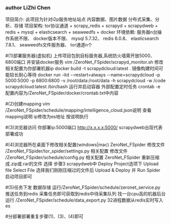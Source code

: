 ### author LiZhi Chen

项目简介: 此项目为针对i2p服务地址站点 内容数据、图片数据 分布式采集、分析、存储
项目架构: tor协议通道 + scrapy_redis + scrapyd + scrapydweb + redis + mysql +  elasticsearch + seaweedfs + docker
环境依赖: 服务器n台操作系统不限、 docker版本不限、 mysql 5.7.32、 redis 6.0.8、 elasticsearch 7.8.1、 seaweedfs文件服务器、 tor通道n个

#(1)部署服务器(虚拟机)
上传项目包到目标服务器,系统防火墙需开放5000、6800端口 并安装docker服务
vim  /ZeroNet_FSpider/scrapyd_monitor.sh     修改相关配置为你部署机器ip
docker build -t scrapydcloud:latest .           镜像构建时间可能较长耐心等待
docker run -itd --restart=always --name=scrapydcloud -p 5000:5000 -p 6800:6800  -v /root/data:/root/data -h scrapydcloud -w /code scrapydcloud:latest /bin/bash  运行并启动容器
外部配置定时任务 crontab -e  配置内容为/ZeroNet_FSpider/docker/crontab.txt中内容

#(2)创建mapping
vim /ZeroNet_FSpider/schedule/mapping/intelligence_cloud.json说明  查看mapping说明 ip修改为es地址 按说明执行

#(3)浏览器访问
你部署ip:5000端口  http://x.x.x.x:5000/       scrapydweb出现代表部署成功

#(4)浏览器所在桌面下修改相关配置(windows|mac) ZeroNet_FSpider
修改文件  /ZeroNet_FSpider/tor_spider/settings.py   相关配置
修改文件  /ZeroNet_FSpider/schedule/config.py       相关配置
ZeroNet_FSpider 重新压缩成.zip或.rar的文件
选择 步骤3 scrapydweb中 Deploy Project选项下 Upload file  Select File 选择我们刚刚压缩过的文件后 Upload & Deploy
并 Run Spider 启动项目即可

#(5)任务下发 数据存储
运行/ZeroNet_FSpider/schedule/zeronet_service.py  推送任务到redis 采集任务即可获取到redis中待采集队列
找一台cpu高的机器后台运行 /ZeroNet_FSpider/schedule/data_export.py  32进程数据从redis实时写入es

#分部署部署重复步骤(1)、(3)、(4)即可

